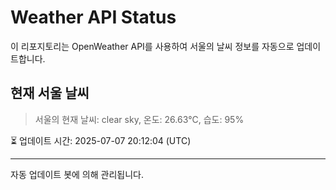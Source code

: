 
# Weather API Status

이 리포지토리는 OpenWeather API를 사용하여 서울의 날씨 정보를 자동으로 업데이트합니다.

## 현재 서울 날씨
> 서울의 현재 날씨: clear sky, 온도: 26.63°C, 습도: 95%

⏳ 업데이트 시간: 2025-07-07 20:12:04 (UTC)

---
자동 업데이트 봇에 의해 관리됩니다.
